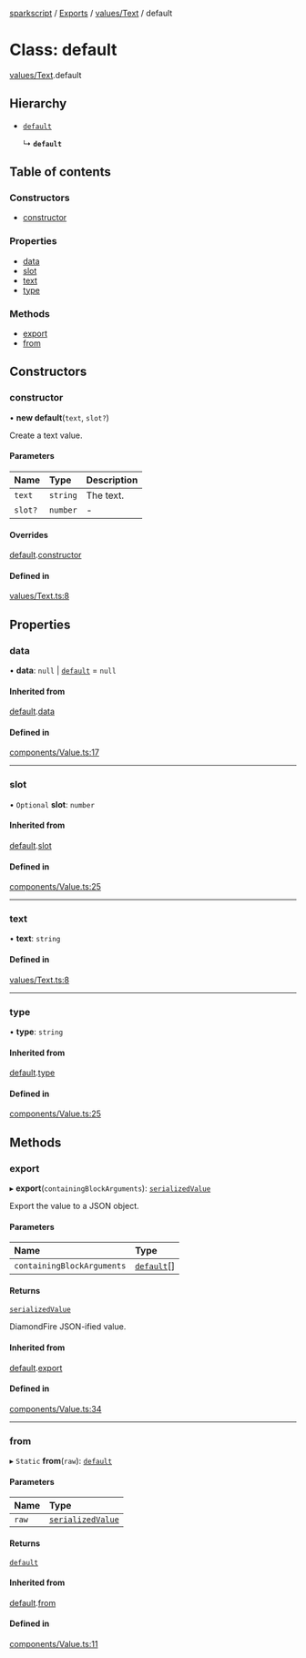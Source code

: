 [sparkscript](../README.md) / [Exports](../modules.md) / [values/Text](../modules/values_Text.md) / default

# Class: default

[values/Text](../modules/values_Text.md).default

## Hierarchy

- [`default`](components_Value.default.md)

  ↳ **`default`**

## Table of contents

### Constructors

- [constructor](values_Text.default.md#constructor)

### Properties

- [data](values_Text.default.md#data)
- [slot](values_Text.default.md#slot)
- [text](values_Text.default.md#text)
- [type](values_Text.default.md#type)

### Methods

- [export](values_Text.default.md#export)
- [from](values_Text.default.md#from)

## Constructors

### constructor

• **new default**(`text`, `slot?`)

Create a text value.

#### Parameters

| Name | Type | Description |
| :------ | :------ | :------ |
| `text` | `string` | The text. |
| `slot?` | `number` | - |

#### Overrides

[default](components_Value.default.md).[constructor](components_Value.default.md#constructor)

#### Defined in

[values/Text.ts:8](https://github.com/UserUNP/sparkscript/blob/cae50c6/src/values/Text.ts#L8)

## Properties

### data

• **data**: ``null`` \| [`default`](components_DataStorage.default.md) = `null`

#### Inherited from

[default](components_Value.default.md).[data](components_Value.default.md#data)

#### Defined in

[components/Value.ts:17](https://github.com/UserUNP/sparkscript/blob/cae50c6/src/components/Value.ts#L17)

___

### slot

• `Optional` **slot**: `number`

#### Inherited from

[default](components_Value.default.md).[slot](components_Value.default.md#slot)

#### Defined in

[components/Value.ts:25](https://github.com/UserUNP/sparkscript/blob/cae50c6/src/components/Value.ts#L25)

___

### text

• **text**: `string`

#### Defined in

[values/Text.ts:8](https://github.com/UserUNP/sparkscript/blob/cae50c6/src/values/Text.ts#L8)

___

### type

• **type**: `string`

#### Inherited from

[default](components_Value.default.md).[type](components_Value.default.md#type)

#### Defined in

[components/Value.ts:25](https://github.com/UserUNP/sparkscript/blob/cae50c6/src/components/Value.ts#L25)

## Methods

### export

▸ **export**(`containingBlockArguments`): [`serializedValue`](../interfaces/components_Value.serializedValue.md)

Export the value to a JSON object.

#### Parameters

| Name | Type |
| :------ | :------ |
| `containingBlockArguments` | [`default`](components_Value.default.md)[] |

#### Returns

[`serializedValue`](../interfaces/components_Value.serializedValue.md)

DiamondFire JSON-ified value.

#### Inherited from

[default](components_Value.default.md).[export](components_Value.default.md#export)

#### Defined in

[components/Value.ts:34](https://github.com/UserUNP/sparkscript/blob/cae50c6/src/components/Value.ts#L34)

___

### from

▸ `Static` **from**(`raw`): [`default`](components_Value.default.md)

#### Parameters

| Name | Type |
| :------ | :------ |
| `raw` | [`serializedValue`](../interfaces/components_Value.serializedValue.md) |

#### Returns

[`default`](components_Value.default.md)

#### Inherited from

[default](components_Value.default.md).[from](components_Value.default.md#from)

#### Defined in

[components/Value.ts:11](https://github.com/UserUNP/sparkscript/blob/cae50c6/src/components/Value.ts#L11)
